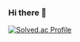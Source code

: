 ### Hi there 👋

[![Solved.ac Profile](http://mazassumnida.wtf/api/generate_badge?boj=ydg0630)](https://solved.ac/ydg0630)<br/>
<!--
**eoslovy/eoslovy** is a ✨ _special_ ✨ repository because its `README.md` (this file) appears on your GitHub profile.

Here are some ideas to get you started:

- 🔭 I’m currently working on ...
- 🌱 I’m currently learning ...
- 👯 I’m looking to collaborate on ...
- 🤔 I’m looking for help with ...
- 💬 Ask me about ...
- 📫 How to reach me: ...
- 😄 Pronouns: ...
- ⚡ Fun fact: ...
-->
